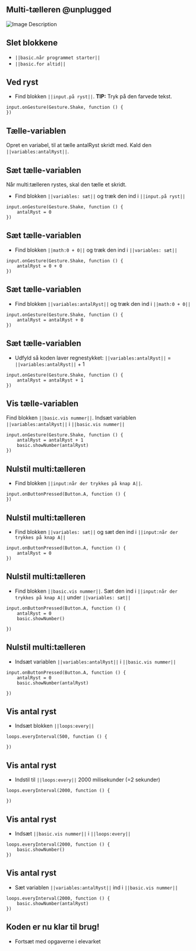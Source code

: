 ## Multi-tælleren @unplugged
![Image Description](https://newgamedk.github.io/skridt-taeller/intro.png)

## Slet blokkene
* `||basic.når programmet starter||` 
* `||basic.for altid||`

## Ved ryst
* Find blokken `||input.på ryst||`. **TIP:** Tryk på den farvede tekst.

```blocks
input.onGesture(Gesture.Shake, function () {
})
``` 

## Tælle-variablen
Opret en variabel, til at tælle antalRyst skridt med. Kald den `||variables:antalRyst||`.

## Sæt tælle-variablen
Når multi:tælleren rystes, skal den tælle et skridt. 
* Find blokken `||variables: sæt||` og træk den ind i  `||input.på ryst||`    
```blocks
input.onGesture(Gesture.Shake, function () {
    antalRyst = 0
})
```



## Sæt tælle-variablen
* Find blokken `||math:0 + 0||` og træk den ind i `||variables: sæt||` 

```blocks
input.onGesture(Gesture.Shake, function () {
    antalRyst = 0 + 0
})
```


## Sæt tælle-variablen
* Find blokken `||variables:antalRyst||` og træk den ind i `||math:0 + 0||`
```blocks
input.onGesture(Gesture.Shake, function () {
    antalRyst = antalRyst + 0
})
```

## Sæt tælle-variablen
* Udfyld så koden laver regnestykket: 
`||variables:antalRyst||` = `||variables:antalRyst||` + 1
 
```blocks
input.onGesture(Gesture.Shake, function () {
    antalRyst = antalRyst + 1
})
```

## Vis tælle-variablen
Find blokken `||basic.vis nummer||`. Indsæt variablen `||variables:antalRyst||` i `||basic.vis nummer||`

```blocks
input.onGesture(Gesture.Shake, function () {
    antalRyst = antalRyst + 1
    basic.showNumber(antalRyst)
})
```

## Nulstil multi:tælleren
* Find blokken `||input:når der trykkes på knap A||`. 

```blocks
input.onButtonPressed(Button.A, function () {
})
```

## Nulstil multi:tælleren
* Find blokken `||variables: sæt||` og sæt den ind i `||input:når der trykkes på knap A||`

```blocks
input.onButtonPressed(Button.A, function () {
    antalRyst = 0
})
```

## Nulstil multi:tælleren
* Find blokken `||basic.vis nummer||`. Sæt den ind i `||input:når der trykkes på knap A||` under `||variables: sæt||`

```blocks
input.onButtonPressed(Button.A, function () {
    antalRyst = 0
    basic.showNumber()

})
```

## Nulstil multi:tælleren
* Indsæt variablen `||variables:antalRyst||` i `||basic.vis nummer||`

```blocks
input.onButtonPressed(Button.A, function () {
    antalRyst = 0
    basic.showNumber(antalRyst)

})
```

## Vis antal ryst
* Indsæt blokken  `||loops:every||`

```blocks
loops.everyInterval(500, function () {
    
})
```

## Vis antal ryst
* Indstil til `||loops:every||` 2000 milisekunder (=2 sekunder)

```blocks
loops.everyInterval(2000, function () {

})
```

## Vis antal ryst
* Indsæt  `||basic.vis nummer||` i `||loops:every||` 
```blocks
loops.everyInterval(2000, function () {
    basic.showNumber()
})
```

## Vis antal ryst
* Sæt variablen `||variables:antalRyst||` ind i `||basic.vis nummer||`
```blocks
loops.everyInterval(2000, function () {
    basic.showNumber(antalRyst)
})
```

## Koden er nu klar til brug!
* Fortsæt med opgaverne i elevarket 
